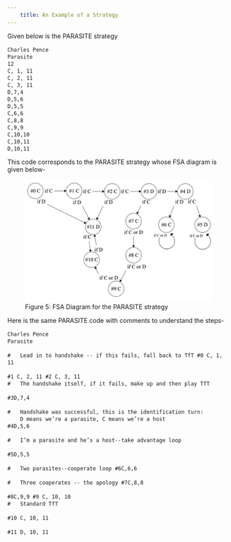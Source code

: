 ```yaml
---
    title: An Example of a Strategy
---
```


Given below is the PARASITE strategy
```
Charles Pence
Parasite
12
C, 1, 11
C, 2, 11
C, 3, 11
D,7,4
D,5,6
D,5,5
C,6,6
C,8,8
C,9,9
C,10,10
C,10,11
D,10,11
```
This code corresponds to the PARASITE strategy whose FSA diagram is given below-

<figure>
  <img src="/res/cpfsa.png" alt="cpfsa.png"/>
  <figcaption>Figure 5: FSA Diagram for the PARASITE strategy</figcaption>
</figure>

Here is the same PARASITE code with comments to understand the steps-
```
Charles Pence
Parasite

#	Lead in to handshake -- if this fails, fall back to TfT #0 C, 1, 11

#1 C, 2, 11 #2 C, 3, 11
#	The handshake itself, if it fails, make up and then play TfT

#3D,7,4

#	Handshake was successful, this is the identification turn:
    D means we’re a parasite, C means we’re a host
#4D,5,6

#	I’m a parasite and he’s a host--take advantage loop

#5D,5,5

#	Two parasites--cooperate loop #6C,6,6

#	Three cooperates -- the apology #7C,8,8

#8C,9,9 #9 C, 10, 10
#	Standard TfT

#10 C, 10, 11

#11 D, 10, 11
```
